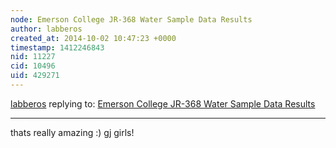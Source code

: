 ```yaml
---
node: Emerson College JR-368 Water Sample Data Results
author: labberos
created_at: 2014-10-02 10:47:23 +0000
timestamp: 1412246843
nid: 11227
cid: 10496
uid: 429271
---
```




[labberos](../profile/labberos) replying to: [Emerson College JR-368 Water Sample Data Results](../notes/abcieslik/10-01-2014/emerson-college-jr-368-water-sample-data-results)

----
thats really amazing :) gj girls!